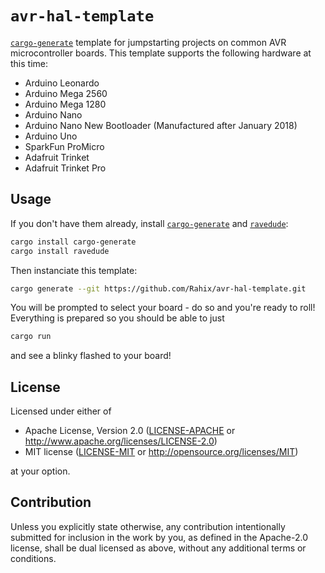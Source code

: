 `avr-hal-template`
==================
[`cargo-generate`] template for jumpstarting projects on common AVR
microcontroller boards.  This template supports the following hardware at this
time:

 - Arduino Leonardo
 - Arduino Mega 2560
 - Arduino Mega 1280
 - Arduino Nano
 - Arduino Nano New Bootloader (Manufactured after January 2018)
 - Arduino Uno
 - SparkFun ProMicro
 - Adafruit Trinket
 - Adafruit Trinket Pro

## Usage
If you don't have them already, install [`cargo-generate`] and [`ravedude`]:

```bash
cargo install cargo-generate
cargo install ravedude
```

Then instanciate this template:

```bash
cargo generate --git https://github.com/Rahix/avr-hal-template.git
```

You will be prompted to select your board - do so and you're ready to roll!
Everything is prepared so you should be able to just

```bash
cargo run
```

and see a blinky flashed to your board!

[`cargo-generate`]: https://github.com/cargo-generate/cargo-generate
[`ravedude`]: https://github.com/Rahix/avr-hal/tree/next/ravedude

## License
Licensed under either of

 - Apache License, Version 2.0
   ([LICENSE-APACHE](LICENSE-APACHE) or <http://www.apache.org/licenses/LICENSE-2.0>)
 - MIT license
   ([LICENSE-MIT](LICENSE-MIT) or <http://opensource.org/licenses/MIT>)

at your option.

## Contribution
Unless you explicitly state otherwise, any contribution intentionally submitted
for inclusion in the work by you, as defined in the Apache-2.0 license, shall
be dual licensed as above, without any additional terms or conditions.
